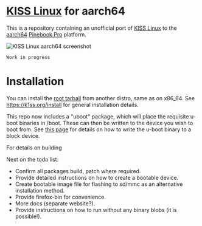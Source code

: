 # [KISS Linux](https://k1ss.org/) for aarch64

This is a repository containing an unofficial port of [KISS Linux](https://k1ss.org/) to the [aarch64](https://en.wikipedia.org/wiki/ARM_architecture#AArch64) [Pinebook Pro](https://www.pine64.org/pinebook-pro/) platform.

![KISS Linux aarch64 screenshot](https://raw.githubusercontent.com/jedavies-dev/kiss-aarch64/master/screenshot3.png "KISS Linux aarch64")

```Work in progress```


# Installation
You can install the [root tarball](https://github.com/jedavies-dev/kiss-aarch64/releases/download/0.1/kiss-chroot.tar.xz) from another distro, same as on x86_64.  See https://k1ss.org/install for general installation details.

This repo now includes a "uboot" package, which will place the requisite u-boot binaries in /boot.
These can then be written to the device you wish to boot from.  See [this page](https://stikonas.eu/wordpress/2019/09/15/blobless-boot-with-rockpro64/) for details on how to write the u-boot binary to a block device.


For details on building

Next on the todo list:
 - Confirm all packages build, patch where required.
 - Provide detailed instructions on how to create a bootable device.
 - Create bootable image file for flashing to sd/mmc as an alternative installation method.
 - Provide firefox-bin for convenience.
 - More docs (separate website?).
 - Provide instructions on how to run without any binary blobs (it is possible!).
 
